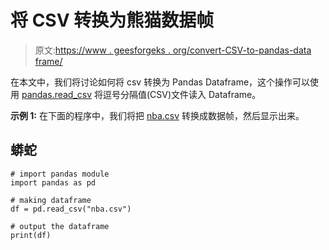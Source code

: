 # 将 CSV 转换为熊猫数据帧

> 原文:[https://www . geesforgeks . org/convert-CSV-to-pandas-data frame/](https://www.geeksforgeeks.org/convert-csv-to-pandas-dataframe/)

在本文中，我们将讨论如何将 csv 转换为 Pandas Dataframe，这个操作可以使用 [pandas.read_csv](https://www.geeksforgeeks.org/python-read-csv-using-pandas-read_csv/) 将逗号分隔值(CSV)文件读入 Dataframe。

**示例 1:** 在下面的程序中，我们将把 [nba.csv](https://media.geeksforgeeks.org/wp-content/uploads/nba.csv) 转换成数据帧，然后显示出来。

## 蟒蛇

```
# import pandas module 
import pandas as pd 

# making dataframe 
df = pd.read_csv("nba.csv") 

# output the dataframe
print(df)
```